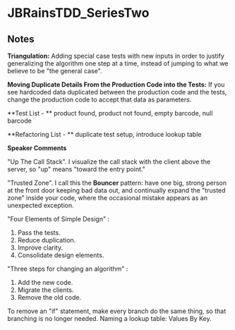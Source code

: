 # JBRainsTDD_SeriesTwo

## Notes

 **Triangulation:** Adding special case tests with new inputs in order to justify generalizing
 the algorithm one step at a time, instead of jumping to what we believe to be "the general case".

 **Moving Duplicate Details From the Production Code into the Tests:** If you see hardcoded data
 duplicated between the production code and the tests, change the production code to accept that data
 as parameters.

 **Test List - ** product found, product not found, empty barcode, null barcode
 
 **Refactoring List - ** duplicate test setup, introduce lookup table

**Speaker Comments**

 "Up The Call Stack". I visualize the call stack with the client above the server, so "up" means "toward the entry point."

 "Trusted Zone". I call this the **Bouncer** pattern: have one big, strong person at the front door keeping bad data out, and
  continually expand the "trusted zone" inside your code, where the occasional mistake appears as an unexpected exception.

  "Four Elements of Simple Design" :

  1. Pass the tests.
  2. Reduce duplication.
  3. Improve clarity.
  4. Consolidate design elements.

  "Three steps for changing an algorithm" :

  1. Add the new code.
  2. Migrate the clients.
  3. Remove the old code.


  To remove an "if" statement, make every branch do the same thing, so that branching is no longer needed.
  Naming a lookup table: Values By Key.